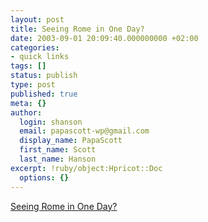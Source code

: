 ```yaml
---
layout: post
title: Seeing Rome in One Day?
date: 2003-09-01 20:09:40.000000000 +02:00
categories:
- quick links
tags: []
status: publish
type: post
published: true
meta: {}
author:
  login: shanson
  email: papascott-wp@gmail.com
  display_name: PapaScott
  first_name: Scott
  last_name: Hanson
excerpt: !ruby/object:Hpricot::Doc
  options: {}
---
```

<p><a title=" Impossible ... but here's a plan!" href="http://www.twenj.com/romeoneday.htm">Seeing Rome in One Day?</a></p>
